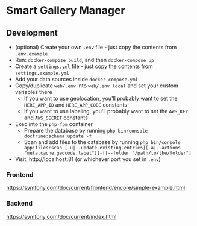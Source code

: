 # Smart Gallery Manager

## Development

* (optional) Create your own `.env` file - just copy the contents from `.env.example`
* Run: `docker-compose build`, and then `docker-compose up`
* Create a `settings.yml` file - just copy the contents from `settings.example.yml`
* Add your data sources inside `docker-compose.yml`
* Copy/duplicate `web/.env` into `web/.env.local` and set your custom variables there
  * If you want to use geolocation, you'll probably want to set the `HERE_APP_ID` and `HERE_APP_CODE` constants
  * If you want to use labeling, you'll probably want to set the `AWS_KEY` and `AWS_SECRET` constants
* Exec into the `php-fpm` container
  * Prepare the database by running `php bin/console doctrine:schema:update -f`
  * Scan and add files to the database by running `php bin/console app:files:scan [-u|--update-existing-entries][-a|--actions "meta,cache,geocode,label"][-f|--folder "/path/to/the/folder"]`
* Visit: http://localhost:81 (or whichever port you set in `.env`)

### Frontend
https://symfony.com/doc/current/frontend/encore/simple-example.html

### Backend
https://symfony.com/doc/current/index.html
